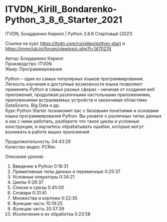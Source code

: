 # ITVDN_Kirill_Bondarenko-Python_3_8_6_Starter_2021
ITVDN, Бондаренко Кирилл | Python 3.8.6 Стартовый (2021)

Ссылка на курс https://itvdn.com/ru/video/python-start и https://nnmclub.to/forum/viewtopic.php?t=1470274

Автор: Бондаренко Кирилл  
Производство: ITVDN  
Жанр: Программирование  

Python – один из самых популярных языков программирования. Легкость изучения и доступные возможности языка позволяют применять Python в самых разных сферах – начиная от создания веб приложений, продолжая различными настольными приложениями, приложениями встраиваемых устройств и заканчивая областями DataSciens, Big Data и др.  
Курс Python Starter познакомит вас с базовыми понятиями и основами языка программирования Python. Вы узнаете о различных типах данных и как с ними работать, разберете что такое циклы и условные конструкции, и научитесь обрабатывать ошибки, которые могут возникать в работе ваших приложений.  

Продолжительность: 04:43:29  
Качество видео: PCRec  

Описание уроков:
1. Введение в Python 0:16:31
2. Примитивные типы данных и переменные 0:25:37
3. Условные операторы 0:34:21
4. Циклы 0:26:37
5. Списки и срезы 0:45:00
6. Словари 0:31:41
7. Множества и кортежи 0:22:35
8. Функции часть 10:19:25
9. Функции часть 20:37:39
10. Исключения и их обработка 0:23:58
